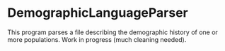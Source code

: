 # DemographicLanguageParser
This program parses a file describing the demographic history of one or more populations. Work in progress (much cleaning needed).

